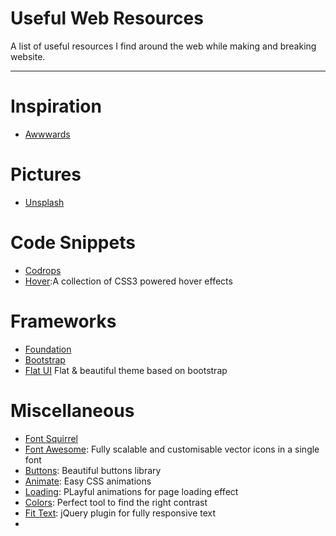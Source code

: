 <h1>Useful Web Resources</h1>
A list of useful resources I find around the web while making and breaking website.
<hr />

<h1>Inspiration</h1>

<ul>
<li><a href="http://www.awwwards.com">Awwwards</a></li>
</ul>

<h1>Pictures</h1>

<ul>
<li><a href="https://unsplash.com">Unsplash</a></li>
</ul>

<h1>Code Snippets</h1>

<ul>
<li><a href="http://tympanus.net/codrops/">Codrops</a></li>
<li><a href="http://ianlunn.github.io/Hover/">Hover</a>:A collection of CSS3 powered hover effects</li>
</ul>

<h1>Frameworks</h1>

<ul>
<li><a href="http://foundation.zurb.com">Foundation</a></li>
<li><a href="https://getbootstrap.com">Bootstrap</a></li>
<li><a href="https://github.com/designmodo/Flat-UI">Flat UI</a> Flat & beautiful theme based on bootstrap</li>
</ul>

<h1>Miscellaneous</h1>

<ul>
<li><a href="http://www.fontsquirrel.com">Font Squirrel</a></li>
<li><a href="http://fontawesome.io">Font Awesome</a>: Fully scalable and customisable vector icons in a single font</li>
<li><a href="http://unicorn-ui.com/buttons/">Buttons</a>: Beautiful buttons library</li>
<li><a href="http://daneden.github.io/animate.css/">Animate</a>: Easy CSS animations</li>
<li><a href="https://github.com/jxnblk/loading">Loading</a>: PLayful animations for page loading effect</li>
<li><a href="http://clrs.cc/a11y/">Colors</a>: Perfect tool to find the right contrast</li>
<li><a href="http://fittextjs.com">Fit Text</a>: jQuery plugin for fully responsive text</li>
<li><a href="http://jxnblk.com/shade/>Shade</a>: Mathematically derived gradient explorer</li>
</ul>
